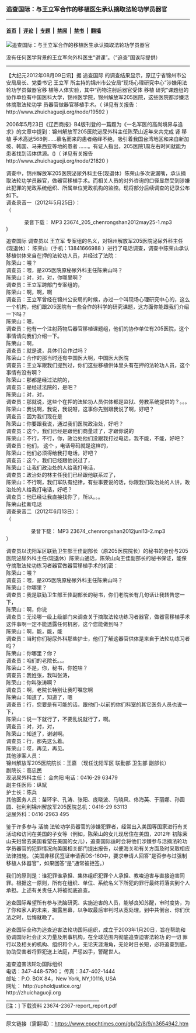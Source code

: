 ### 追查国际：与王立军合作的移植医生承认摘取法轮功学员器官

---

#### [首页](../../../..?n3654942) &nbsp;|&nbsp; [评论](../../../../../epoch-comment?n3654942) &nbsp;|&nbsp; [专题](../../../../../epoch-special?n3654942) &nbsp;|&nbsp; [禁闻](../../../../../epoch-news?n3654942) &nbsp;|&nbsp; [禁书](../../../../../books?n3654942) &nbsp;|&nbsp; [翻墙](https://github.com/gfw-breaker/nogfw/blob/master/README.md?n3654942)


<div><img alt="追查国际：与王立军合作的移植医生承认摘取法轮功学员器官" class="attachment-djy_600_400 size-djy_600_400 wp-post-image" src="https://i.epochtimes.com/assets/uploads/2012/08/1208300902482192.jpg"/>
<div class="caption">
 <p>
  没有任何医学背景的王立军向外科医生“讲课”。（“追查”国诶际提供）
 </p>
</div></div><hr/><div class="post_content" id="artbody" itemprop="articleBody">
 <!-- article content begin -->
 <p>
  【大纪元2012年08月09日讯】据
  <ok href="https://www.epochtimes.com/gb/tag/%E8%BF%BD%E6%9F%A5%E5%9B%BD%E9%99%85.html">
   追查国际
  </ok>
  的调查结果显示，原辽宁省锦州市公安局局长、党委书记
  <ok href="https://www.epochtimes.com/gb/tag/%E7%8E%8B%E7%AB%8B%E5%86%9B.html">
   王立军
  </ok>
  所主持的锦州市公安局“现场心理研究中心”涉嫌用法轮功学员做器官移 植等人体实验，其中“药物注射后器官受体
  <ok href="https://www.epochtimes.com/gb/tag/%E7%A7%BB%E6%A4%8D.html">
   移植
  </ok>
  研究”课题组的协作单位有中国医科大学，锦州医学院，锦州解放军205医院，这些医院都涉嫌活体摘取法轮功学 员器官做器官移植手术。（
  <ok href="http://www.zhuichaguoji.org/node/19592">
   详见有关报告：http://www.zhuichaguoji.org/node/19592
  </ok>
  ）
 </p>
 <p>
  2006年5月23日《辽西商报》B4版刊登的一篇题为《一名军医的高尚境界与追求》的文章中提到：锦州解放军205医院泌尿外科主任陈荣山近年来共完成 肾
  <ok href="https://www.epochtimes.com/gb/tag/%E7%A7%BB%E6%A4%8D.html">
   移植
  </ok>
  手术高达568例……慕名而来的患者络绎不绝，吸引着我国台湾地区和来自新加坡、韩国、马来西亚等地的患者 ……。有证人指出，205医院1周左右时间就能为患者找到活体供源。()（
  <ok href="http://www.zhuichaguoji.org/node/21820">
   详见有关报告http://www.zhuichaguoji.org/node/21820
  </ok>
  ）
 </p>
 <p>
  调查中，锦州解放军205医院泌尿外科主任(现退休）陈荣山多次说漏嘴，承认摘取法轮功学员器官，做器官移植手术。而相关人员的对外咨询的口径显然受到涉嫌此犯罪的党政系统组织、所属单位党政机构的监控。现将部分后续调查的记录公布如下。
  <br/>
  调查录音一（2012年5月25日）：
  <br/>
  （
  <center>
   <ok href="http://pkg.epochtimes.com/pkg/2012-08-08/23674_205_chenrongshan2012may25-1.mp3" target="_blank">
    录音下载： MP3 23674_205_chenrongshan2012may25-1.mp3
    <a>
    </ok>
   </ok>
  </center>
  )
 </p>
 <p>
  <ok href="https://www.epochtimes.com/gb/tag/%E8%BF%BD%E6%9F%A5%E5%9B%BD%E9%99%85.html">
   追查国际
  </ok>
  调查员以
  <ok href="https://www.epochtimes.com/gb/tag/%E7%8E%8B%E7%AB%8B%E5%86%9B.html">
   王立军
  </ok>
  专案组的名义，对锦州解放军205医院泌尿外科主任(现退休）： 陈荣山（手机：13841666988 ）进行了电话调查，调查中陈荣山承认移植供体来自在押的法轮功人员，并经过了法院：
  <br/>
  陈荣山：喂？
  <br/>
  调查员：喂，是205医院原秘尿外科主任陈荣山吗？
  <br/>
  陈荣山：对，对，对，你哪里啊？
  <br/>
  调查员：王立军跨部门专案组的，
  <br/>
  陈荣山：啊，啊，啊
  <br/>
  调查员：王立军曾经在锦州公安局的时候，办过一个叫现场心理研究中心的，这么一个机构，他们跟205医院有一些合作的科学的研究课题，这方面你能跟我们介绍一下吗？
  <br/>
  陈荣山：嗯，
  <br/>
  调查员：他有一个注射药物后器官移植课题组，他们的协作单位有205医院，这个事情请向我们介绍一下。
  <br/>
  陈荣山：啊，
  <br/>
  调查员：就是说，具体们合作过吗？
  <br/>
  陈荣山：合作的那当时还有中国医大啊，中国医大医院
  <br/>
  调查员：王立军跟我们提到过，你们这些移植供体里头有在押的法轮功人员，这个事情有没有啊？
  <br/>
  陈荣山：那都是经过法院的，
  <br/>
  调查员：是经过法院的，是吧？
  <br/>
  陈荣山：对，对，
  <br/>
  调查员：那就说，这些个在押的法轮功人员供体都是监狱、劳教系统提供的？。。。
  <br/>
  陈荣山：我说啊，我说，我说呀，这事你先别跟我说了啊，好吧？
  <br/>
  调查员：因为我们现在是
  <br/>
  陈荣山：你要跟我说，通过我们医院政治处，好吧？
  <br/>
  调查员：这个，我们已经是跟他们商量过了，才跟你说的
  <br/>
  陈荣山：不行，不行，你，政治处他们没跟我打过电话，我不能，不能，好吧？
  <br/>
  调查员：他们， 这个 ，电话号码就是这样的，
  <br/>
  陈荣山：他们必须得给我打电话，好吧？
  <br/>
  调查员：这个，我们已经跟他说过了，
  <br/>
  陈荣山：让我们政治处的人给我打电话，
  <br/>
  调查员：政治处的林主任我们已经跟他联系过了，
  <br/>
  陈荣山：不行啊，我们军队有纪律，有些事要说的话，你跟我们政治处的人讲，政治处的人给我打电话，好吧？
  <br/>
  调查员：他已经让我直接找你了，所以。。。
  <br/>
  陈荣山挂断电话
  <br/>
  调查录音二（2012年6月13日）：
  <br/>
  （
  <center>
   <ok href="http://pkg.epochtimes.com/pkg/2012-08-08/23674_chenrongshan2012juni13-2.mp3" target="_blank">
    录音下载： MP3 23674_chenrongshan2012juni13-2.mp3
    <a>
    </ok>
   </ok>
  </center>
  ）
 </p>
 <p>
  调查员以沈阳军区联勤卫生部王佳副部长（原205医院院长）的秘书的身份与205医院泌尿外科主任(现退休）陈荣山通话，陈荣山向王佳副部长的秘书保证，能保守摘取法轮功练习者器官做器官移植手术的机密：
  <br/>
  陈荣山：喂？
  <br/>
  调查员：喂，是205医院原秘尿外科主任陈荣山吗？
  <br/>
  陈荣山：你哪里？
  <br/>
  调查员：我是联勤卫生部王佳副部长的秘书，你们老院长有几句话让我转告您一下，
  <br/>
  陈荣山：啊，你说
  <br/>
  调查员：无论哪一级上级部门来调查关于摘取法轮功练习者器官，做器官移植手术这件事啊一定不能透露任何机密，这个您能做到吗？
  <br/>
  陈荣山：啊，能，能，能
  <br/>
  调查员：当时你们秘尿外科那些护士，他们了解这器官供体是来自于法轮功练习者吗？
  <br/>
  陈荣山：你哪里？你？
  <br/>
  调查员：咱们的老院长。。。
  <br/>
  陈荣山：不是，你，秘书，你姓啥？
  <br/>
  调查员：我姓张，我叫张涛，
  <br/>
  陈荣山：你叫张涛啊？
  <br/>
  调查员：啊，老院长特别让我叮嘱您啊
  <br/>
  陈荣山：知道了，知道了，嗯
  <br/>
  调查员：行，您要是有可能的话，跟他们-以前的你们科室的其它医务人员也说一下，
  <br/>
  陈荣山：说一下就行了，不要乱说就行了，啊。
  <br/>
  调查员：对，对，对，
  <br/>
  陈荣山：知道了，谢谢啊。
  <br/>
  调查员：行，那先这么着。
  <br/>
  陈荣山：哎，再见，再见。
  <br/>
  其他涉案人员：
  <br/>
  锦州解放军205医院院长：王嘉 （现任沈阳军区 联勤部 卫生部 副部长）
  <br/>
  副院长：高忠民
  <br/>
  现泌尿外科主任： 金向阳 电话：0416-29 63479
  <br/>
  副主任医师：纵斌
  <br/>
  护士长：陈兵
  <br/>
  其他医务人员：苗环宇、孔涛、张阳、庞晓波、马晓风、佟海英、于丽娜、孙圆圆、张利利锦州解放军205医院总机：0416-29 63113
  <br/>
  泌尿外科：0416-2963 495
 </p>
 <p>
  鉴于许多参与
  <ok href="https://www.epochtimes.com/gb/tag/%E6%B4%BB%E6%91%98.html">
   活摘
  </ok>
  法轮功学员器官的涉嫌犯罪者，经常出入美国等国家进行有关活动和访问在美国的子女等（例如，陈荣山的女儿现居住在美国，2012年 初陈荣 山夫妇曾去美国看望在美国的女儿），追查国际适时会将他们涉嫌参与活摘法轮功学员器官的犯罪情况向美国相关部门提出报告，以便海关和有关方面及时采取相应 法律措施。（美国非移民签证申请表DS-160中，要求申请人回答“是否参与过强制移植人体器官”，如果回答“是”通常被拒签。）
 </p>
 <p>
  我们的原则是：谁犯罪谁承担、集体组织犯罪个人承担、教唆迫害与直接迫害同罪。根据这一原则，所有在组织、单位、系统名义下所犯的罪行最终将落实到个人承担。上述有关责任人将被彻底追查。
 </p>
 <p>
  追查国际希望所有参与洗脑研究、实施迫害的人员，能够良知苏醒，审时度势，为了你和家人的未来，揭露黑幕，以争取最后审判时从宽处理。到中共倒台、你们伏法之时，后悔就晚了。
 </p>
 <p>
  追查国际全称为追查迫害法轮功国际组织，成立于2003年1月20日，旨在帮助和协调国际社会正义力量及刑事机构，在全球范围内彻底追查迫害法轮功 的一切 罪行以及相关的机构、组织和个人，无论天涯海角，无论时日长短，必将追查到底，协助受害者将罪犯送上法庭，严惩凶手，警醒世人。
 </p>
 <p>
  追查迫害法轮功国际组织
  <br/>
  电话：347-448-5790； 传真：347-402-1444
  <br/>
  邮址：P.O. BOX 84，New York, NY,10116, USA
  <br/>
  网址：
  <ok href="http://upholdjustice.org/">
   http://upholdjustice.org/
  </ok>
  <br/>
  <ok href="http://zhuichaguoji.org">
   http://zhuichaguoji.org
  </ok>
  <br/>
  ________________________________________
  <br/>
  [注：]
  <ok href="http://pkg.epochtimes.com/pkg/2012-08-08/23674-2367-report_report.pdf" target="_blank">
   下载资料 23674-2367-report_report.pdf
   <a>
   </ok>
  </ok>
 </p>
 <!-- article content end -->
 <div id="below_article_ad">
 </div>
</div>


---

原文链接（需翻墙）：https://www.epochtimes.com/gb/12/8/9/n3654942.htm